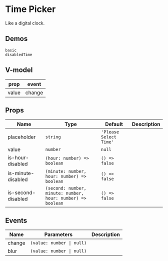 # Time Picker
Like a digital clock.
## Demos
```demo
basic
disabledTime
```
## V-model
|prop|event|
|-|-|
|value|change|

## Props
|Name|Type|Default|Description|
|-|-|-|-|
|placeholder|`string`|`'Please Select Time'`||
|value|`number`|`null`||
|is-hour-disabled|`(hour: number) => boolean`|`() => false`||
|is-minute-disabled|`(minute: number, hour: number) => boolean`|`() => false`||
|is-second-disabled|`(second: number, minute: number, hour: number) => boolean`|`() => false`||

## Events
|Name|Parameters|Description|
|-|-|-|
|change|`(value: number \| null)`||
|blur|`(value: number \| null)`||